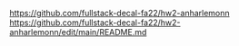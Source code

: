 https://github.com/fullstack-decal-fa22/hw2-anharlemonn 
https://github.com/fullstack-decal-fa22/hw2-anharlemonn/edit/main/README.md
